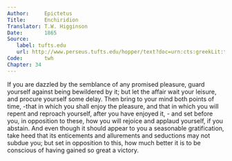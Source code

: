```yaml
---
Author:     Epictetus  
Title:      Enchiridion  
Translator: T.W. Higginson  
Date:       1865  
Source:
   label: tufts.edu
   url: http://www.perseus.tufts.edu/hopper/text?doc=urn:cts:greekLit:tlg0557.tlg002.perseus-eng2:1
Code:       twh  
Chapter: 34
---
```


If you are dazzled by the semblance of any promised pleasure, guard yourself
against being bewildered by it; but let the affair wait your leisure, and
procure yourself some delay. Then bring to your mind both points of time, -that
in which you shall enjoy the pleasure, and that in which you will repent and
reproach yourself, after you have enjoyed it, - and set before you, in
opposition to these, how you will rejoice and applaud yourself, if you abstain.
And even though it should appear to you a seasonable gratification, take heed
that its enticements and allurements and seductions may not subdue you; but set
in opposition to this, how much better it is to be conscious of having gained
so great a victory.


